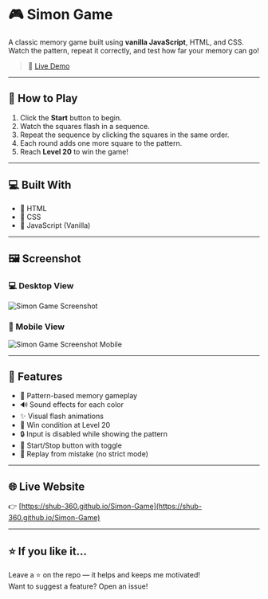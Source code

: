# 🎮 Simon Game

A classic memory game built using **vanilla JavaScript**, HTML, and CSS.  
Watch the pattern, repeat it correctly, and test how far your memory can go!

> 🚀 [Live Demo](https://shub-360.github.io/Simon-Game/)

---

## 🧠 How to Play

1. Click the **Start** button to begin.
2. Watch the squares flash in a sequence.
3. Repeat the sequence by clicking the squares in the same order.
4. Each round adds one more square to the pattern.
5. Reach **Level 20** to win the game!

---

## 💻 Built With

- 🧩 HTML
- 🎨 CSS
- 🧠 JavaScript (Vanilla)

---

## 🖼️ Screenshot
### 💻 Desktop View
![Simon Game Screenshot](https://github.com/user-attachments/assets/2eadf749-6823-4d3e-a2e1-361f306bf6fa)

### 📱 Mobile View
![Simon Game Screenshot Mobile](https://github.com/user-attachments/assets/84ef536d-328b-435b-851b-6fae62778136)

---

## 📂 Features

- 🔁 Pattern-based memory gameplay
- 🔊 Sound effects for each color
- ✨ Visual flash animations
- 🎯 Win condition at Level 20
- 🔒 Input is disabled while showing the pattern
- 🔘 Start/Stop button with toggle
- 🔁 Replay from mistake (no strict mode)

---

## 🌐 Live Website

👉 [https://shub-360.github.io/Simon-Game](https://shub-360.github.io/Simon-Game)

---


## ⭐ If you like it...

Leave a ⭐ on the repo — it helps and keeps me motivated!  
Want to suggest a feature? Open an issue!
